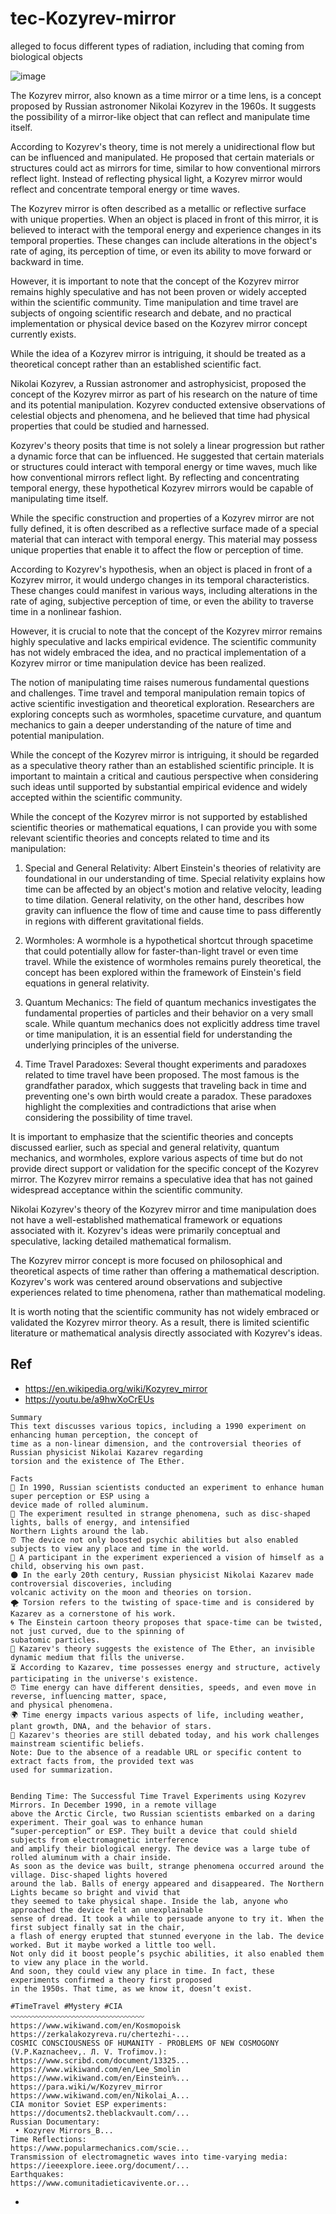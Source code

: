 # tec-Kozyrev-mirror
alleged to focus different types of radiation, including that coming from biological objects

![image](https://github.com/SteveJustin1963/tec-Kozyrev-mirror/assets/58069246/db1884a4-b013-470f-8760-79016c5c1e3f)

The Kozyrev mirror, also known as a time mirror or a time lens, is a concept proposed by Russian astronomer Nikolai Kozyrev in the 1960s. It suggests the possibility of a mirror-like object that can reflect and manipulate time itself.

According to Kozyrev's theory, time is not merely a unidirectional flow but can be influenced and manipulated. He proposed that certain materials or structures could act as mirrors for time, similar to how conventional mirrors reflect light. Instead of reflecting physical light, a Kozyrev mirror would reflect and concentrate temporal energy or time waves.

The Kozyrev mirror is often described as a metallic or reflective surface with unique properties. When an object is placed in front of this mirror, it is believed to interact with the temporal energy and experience changes in its temporal properties. These changes can include alterations in the object's rate of aging, its perception of time, or even its ability to move forward or backward in time.

However, it is important to note that the concept of the Kozyrev mirror remains highly speculative and has not been proven or widely accepted within the scientific community. Time manipulation and time travel are subjects of ongoing scientific research and debate, and no practical implementation or physical device based on the Kozyrev mirror concept currently exists.

While the idea of a Kozyrev mirror is intriguing, it should be treated as a theoretical concept rather than an established scientific fact.

Nikolai Kozyrev, a Russian astronomer and astrophysicist, proposed the concept of the Kozyrev mirror as part of his research on the nature of time and its potential manipulation. Kozyrev conducted extensive observations of celestial objects and phenomena, and he believed that time had physical properties that could be studied and harnessed.

Kozyrev's theory posits that time is not solely a linear progression but rather a dynamic force that can be influenced. He suggested that certain materials or structures could interact with temporal energy or time waves, much like how conventional mirrors reflect light. By reflecting and concentrating temporal energy, these hypothetical Kozyrev mirrors would be capable of manipulating time itself.

While the specific construction and properties of a Kozyrev mirror are not fully defined, it is often described as a reflective surface made of a special material that can interact with temporal energy. This material may possess unique properties that enable it to affect the flow or perception of time.

According to Kozyrev's hypothesis, when an object is placed in front of a Kozyrev mirror, it would undergo changes in its temporal characteristics. These changes could manifest in various ways, including alterations in the rate of aging, subjective perception of time, or even the ability to traverse time in a nonlinear fashion.

However, it is crucial to note that the concept of the Kozyrev mirror remains highly speculative and lacks empirical evidence. The scientific community has not widely embraced the idea, and no practical implementation of a Kozyrev mirror or time manipulation device has been realized.

The notion of manipulating time raises numerous fundamental questions and challenges. Time travel and temporal manipulation remain topics of active scientific investigation and theoretical exploration. Researchers are exploring concepts such as wormholes, spacetime curvature, and quantum mechanics to gain a deeper understanding of the nature of time and 
potential manipulation.

While the concept of the Kozyrev mirror is intriguing, it should be regarded as a speculative theory rather than an established scientific principle. It is important to maintain a critical and cautious perspective when considering such ideas until supported by substantial empirical evidence and widely accepted within the scientific community.

While the concept of the Kozyrev mirror is not supported by established scientific theories or mathematical equations, I can provide you with some relevant scientific theories and concepts related to time and its manipulation:

1. Special and General Relativity: Albert Einstein's theories of relativity are foundational in our understanding of time. Special relativity explains how time can be affected by an object's motion and relative velocity, leading to time dilation. General relativity, on the other hand, describes how gravity can influence the flow of time and cause time to pass differently in regions with different gravitational fields.

2. Wormholes: A wormhole is a hypothetical shortcut through spacetime that could potentially allow for faster-than-light travel or even time travel. While the existence of wormholes remains purely theoretical, the concept has been explored within the framework of Einstein's field equations in general relativity.

3. Quantum Mechanics: The field of quantum mechanics investigates the fundamental properties of particles and their behavior on a very small scale. While quantum mechanics does not explicitly address time travel or time manipulation, it is an essential field for understanding the underlying principles of the universe.

4. Time Travel Paradoxes: Several thought experiments and paradoxes related to time travel have been proposed. The most famous is the grandfather paradox, which suggests that traveling back in time and preventing one's own birth would create a paradox. These paradoxes highlight the complexities and contradictions that arise when considering the possibility of time travel.

It is important to emphasize that the scientific theories and concepts discussed earlier, such as special and general relativity, quantum mechanics, and wormholes, explore various aspects of time but do not provide direct support or validation for the specific concept of the Kozyrev mirror. The Kozyrev mirror remains a speculative idea that has not gained widespread acceptance within the scientific community.

Nikolai Kozyrev's theory of the Kozyrev mirror and time manipulation does not have a well-established mathematical framework or equations associated with it. Kozyrev's ideas were primarily conceptual and speculative, lacking detailed mathematical formalism.

The Kozyrev mirror concept is more focused on philosophical and theoretical aspects of time rather than offering a mathematical description. Kozyrev's work was centered around observations and subjective experiences related to time phenomena, rather than mathematical modeling.

It is worth noting that the scientific community has not widely embraced or validated the Kozyrev mirror theory. As a result, there is limited scientific literature or mathematical analysis directly associated with Kozyrev's ideas.

## Ref
- https://en.wikipedia.org/wiki/Kozyrev_mirror
- https://youtu.be/a9hwXoCrEUs
```
Summary
This text discusses various topics, including a 1990 experiment on enhancing human perception, the concept of 
time as a non-linear dimension, and the controversial theories of Russian physicist Nikolai Kazarev regarding 
torsion and the existence of The Ether.

Facts
🔬 In 1990, Russian scientists conducted an experiment to enhance human super perception or ESP using a 
device made of rolled aluminum.
🌌 The experiment resulted in strange phenomena, such as disc-shaped lights, balls of energy, and intensified 
Northern Lights around the lab.
⏰ The device not only boosted psychic abilities but also enabled subjects to view any place and time in the world.
👦 A participant in the experiment experienced a vision of himself as a child, observing his own past.
🌑 In the early 20th century, Russian physicist Nikolai Kazarev made controversial discoveries, including 
volcanic activity on the moon and theories on torsion.
🌪️ Torsion refers to the twisting of space-time and is considered by Kazarev as a cornerstone of his work.
🌀 The Einstein cartoon theory proposes that space-time can be twisted, not just curved, due to the spinning of 
subatomic particles.
🌌 Kazarev's theory suggests the existence of The Ether, an invisible dynamic medium that fills the universe.
⏳ According to Kazarev, time possesses energy and structure, actively participating in the universe's existence.
⏰ Time energy can have different densities, speeds, and even move in reverse, influencing matter, space, 
and physical phenomena.
🌍 Time energy impacts various aspects of life, including weather, plant growth, DNA, and the behavior of stars.
🧪 Kazarev's theories are still debated today, and his work challenges mainstream scientific beliefs.
Note: Due to the absence of a readable URL or specific content to extract facts from, the provided text was 
used for summarization.


Bending Time: The Successful Time Travel Experiments using Kozyrev Mirrors. In December 1990, in a remote village 
above the Arctic Circle, two Russian scientists embarked on a daring experiment. Their goal was to enhance human
“super-perception” or ESP. They built a device that could shield subjects from electromagnetic interference 
and amplify their biological energy. The device was a large tube of rolled aluminum with a chair inside. 
As soon as the device was built, strange phenomena occurred around the village. Disc-shaped lights hovered 
around the lab. Balls of energy appeared and disappeared. The Northern Lights became so bright and vivid that 
they seemed to take physical shape. Inside the lab, anyone who approached the device felt an unexplainable 
sense of dread. It took a while to persuade anyone to try it. When the first subject finally sat in the chair, 
a flash of energy erupted that stunned everyone in the lab. The device worked. But it maybe worked a little too well.
Not only did it boost people’s psychic abilities, it also enabled them to view any place in the world. 
And soon, they could view any place in time. In fact, these experiments confirmed a theory first proposed 
in the 1950s. That time, as we know it, doesn’t exist.

#TimeTravel #Mystery #CIA
〰〰〰〰〰〰〰〰〰〰〰〰〰〰〰〰〰〰
https://www.wikiwand.com/en/Kosmopoisk
https://zerkalakozyreva.ru/chertezhi-...
COSMIC CONSCIOUSNESS OF HUMANITY - PROBLEMS OF NEW COSMOGONY (V.P.Kaznacheev,. Л. V. Trofimov.):
https://www.scribd.com/document/13325...
https://www.wikiwand.com/en/Lee_Smolin
https://www.wikiwand.com/en/Einstein%...
https://para.wiki/w/Kozyrev_mirror
https://www.wikiwand.com/en/Nikolai_A...
CIA monitor Soviet ESP experiments:
https://documents2.theblackvault.com/...
Russian Documentary:
 • Kozyrev Mirrors_B...  
Time Reflections:
https://www.popularmechanics.com/scie...
Transmission of electromagnetic waves into time-varying media:
https://ieeexplore.ieee.org/document/...
Earthquakes:
https://www.comunitadieticavivente.or...
```






- 
